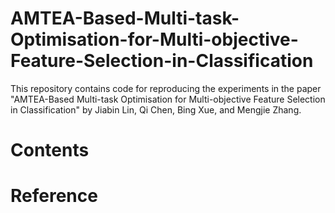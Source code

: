# AMTEA-Based-Multi-task-Optimisation-for-Multi-objective-Feature-Selection-in-Classification
This repository contains code for reproducing the experiments in the paper "AMTEA-Based Multi-task Optimisation for Multi-objective Feature Selection in Classification" by Jiabin Lin, Qi Chen, Bing Xue, and Mengjie Zhang.

# Contents

# Reference
